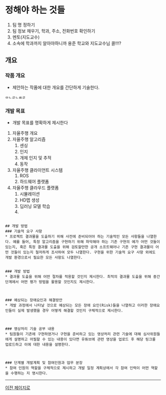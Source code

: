 # 정해야 하는 것들

1. 팀 명 정하기
2. 팀 정보 채우기, 학과, 주소, 전화번호 확인하기
3. 멘토(지도교수)
  1. 소속에 학과까지 알아야하니까 용준 학교와 지도교수님 콜!!!? 


## 개요
### 작품 개요
* 제안하는 작품에 대한 개요를 간단하게 기술한다.
```
ㅁㄴㄹㄴㄻㄹ
```

### 개발 목표
* 개발 목표를 명확하게 제시한다

1. 자율주행 개요
2. 자율주행 알고리즘
   1. 센싱
   2. 인지
   3. 개체 인지 및 추적
   4. 동작
3. 자율주행 클라이언트 시스템
   1. ROS
   2. 하드웨어 플랫폼
4. 자율주행 클라우드 플랫폼
   1. 시뮬레이션
   2. HD맵 생성
   3. 딥러닝 모델 학습
   4. 
```

## 개발 방법
### 기술적 요구 사항
* 프로젝트 결과물을 도출하기 위해 사전에 준비되어야 하는 기술적인 모든 사항들을 나열한다. 예를 들어, 특정 알고리즘을 구현하기 위해 파악해야 하는 기존 구현의 예가 어떤 것들이 있는지, 혹은 특정 결과물 도출을 위해 검토할만한 공개 소프트웨어나 기존 구현 결과물이 어떤 것들이 있는지 철저하게 조사하여 모두 나열한다. 구현을 위한 기술적 요구 사항 외에도 개발 환경으로서 필요한 모든 사항도 나열한다.
```

```

### 개발 방법
* 결과물 도출을 위해 어떤 절차를 적용할 것인지 제시한다. 최적의 결과물 도출을 위해 중간 단계에서 어떤 평가 방법을 활용할 것인지도 제시한다.
```

```


### 예상되는 장애요인과 해결방안
* 개발 과정에서 나타날 것으로 예상되는 모든 장애 요인(Risk)들을 나열하고 이러한 장애요인들이 실제 발생했을 경우 어떻게 해결할 것인지 구체적으로 제시한다.
```

```


### 영상처리 기술 공부 내용
* 팀원들이 기존에 구현하였거나 구현을 준비하고 있는 영상처리 관련 기술에 대해 심사위원들에게 설명하고 어필할 수 있는 내용이 있다면 유튜브에 관련 영상을 업로드 후 해당 링크를 업로드하고 이에 대한 내용을 설명한다.
```

```


### 단계별 개발계획 및 참여인원과 업무 분장
* 참여 인원의 역할을 구체적으로 제시하고 개발 일정 계획상에서 각 참여 인력이 어떤 역할을 수행하는 지 명시한다.
```





---


[이전 페이지로](../README.md)